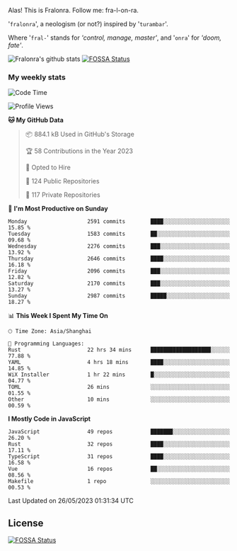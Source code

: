 Alas! This is Fralonra. Follow me: fra-l-on-ra.

'`fralonra`', a neologism (or not?) inspired by '`turambar`'.

Where '`fral-`' stands for *'control, manage, master'*, and '`onra`' for *'doom, fate'*.

![Fralonra's github stats](https://github-readme-stats.vercel.app/api?username=fralonra)
[![FOSSA Status](https://app.fossa.com/api/projects/git%2Bgithub.com%2Ffralonra%2Ffralonra.svg?type=shield)](https://app.fossa.com/projects/git%2Bgithub.com%2Ffralonra%2Ffralonra?ref=badge_shield)

### My weekly stats

<!--START_SECTION:waka-->
![Code Time](http://img.shields.io/badge/Code%20Time-3%2C447%20hrs%2042%20mins-blue)

![Profile Views](http://img.shields.io/badge/Profile%20Views-0-blue)

**🐱 My GitHub Data** 

> 📦 884.1 kB Used in GitHub's Storage 
 > 
> 🏆 58 Contributions in the Year 2023
 > 
> 💼 Opted to Hire
 > 
> 📜 124 Public Repositories 
 > 
> 🔑 117 Private Repositories 
 > 
📅 **I'm Most Productive on Sunday** 

```text
Monday                   2591 commits        ████░░░░░░░░░░░░░░░░░░░░░   15.85 % 
Tuesday                  1583 commits        ██░░░░░░░░░░░░░░░░░░░░░░░   09.68 % 
Wednesday                2276 commits        ███░░░░░░░░░░░░░░░░░░░░░░   13.92 % 
Thursday                 2646 commits        ████░░░░░░░░░░░░░░░░░░░░░   16.18 % 
Friday                   2096 commits        ███░░░░░░░░░░░░░░░░░░░░░░   12.82 % 
Saturday                 2170 commits        ███░░░░░░░░░░░░░░░░░░░░░░   13.27 % 
Sunday                   2987 commits        █████░░░░░░░░░░░░░░░░░░░░   18.27 % 
```


📊 **This Week I Spent My Time On** 

```text
🕑︎ Time Zone: Asia/Shanghai

💬 Programming Languages: 
Rust                     22 hrs 34 mins      ███████████████████░░░░░░   77.88 % 
YAML                     4 hrs 18 mins       ████░░░░░░░░░░░░░░░░░░░░░   14.85 % 
WiX Installer            1 hr 22 mins        █░░░░░░░░░░░░░░░░░░░░░░░░   04.77 % 
TOML                     26 mins             ░░░░░░░░░░░░░░░░░░░░░░░░░   01.55 % 
Other                    10 mins             ░░░░░░░░░░░░░░░░░░░░░░░░░   00.59 % 
```

**I Mostly Code in JavaScript** 

```text
JavaScript               49 repos            ███████░░░░░░░░░░░░░░░░░░   26.20 % 
Rust                     32 repos            ████░░░░░░░░░░░░░░░░░░░░░   17.11 % 
TypeScript               31 repos            ████░░░░░░░░░░░░░░░░░░░░░   16.58 % 
Vue                      16 repos            ██░░░░░░░░░░░░░░░░░░░░░░░   08.56 % 
Makefile                 1 repo              ░░░░░░░░░░░░░░░░░░░░░░░░░   00.53 % 
```




 Last Updated on 26/05/2023 01:31:34 UTC
<!--END_SECTION:waka-->

## License
[![FOSSA Status](https://app.fossa.com/api/projects/git%2Bgithub.com%2Ffralonra%2Ffralonra.svg?type=large)](https://app.fossa.com/projects/git%2Bgithub.com%2Ffralonra%2Ffralonra?ref=badge_large)